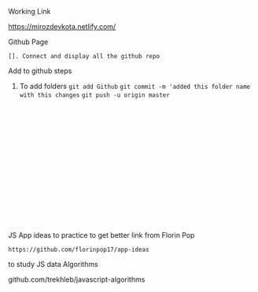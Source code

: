 Working Link

https://mirozdevkota.netlify.com/

Github Page

```[]. Connect and display all the github repo```

Add to github steps

1. To add folders
    ```git add Github```
    ```git commit -m 'added this folder name with this changes```
    ```git push -u origin master```




<br><br><br><br><br><br><br><br><br><br><br><br><br><br><br>
JS App ideas to practice to get better link from Florin Pop

```https://github.com/florinpop17/app-ideas```
 

to study JS data Algorithms

 github.com/trekhleb/javascript-algorithms
